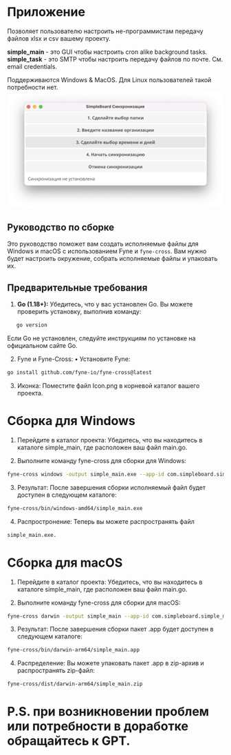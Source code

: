 # Приложение
Позволяет пользователю настроить не-программистам передачу файлов xlsx и csv вашему проекту.

**simple_main** - это GUI чтобы настроить cron alike background tasks.
**simple_task** - это SMTP чтобы настроить передачу файлов по почте. См. email credentials.

Поддерживаются Windows & MacOS. Для Linux пользователей такой потребности нет.
![App Screenshot](app_screenshot.png)

## Руководство по сборке
Это руководство поможет вам создать исполняемые файлы для Windows и macOS с использованием Fyne и `fyne-cross`. Вам нужно будет настроить окружение, собрать исполняемые файлы и упаковать их.

## Предварительные требования

1. **Go (1.18+):** Убедитесь, что у вас установлен Go. Вы можете проверить установку, выполнив команду:
```bash
   go version
```
Если Go не установлен, следуйте инструкциям по установке на официальном сайте Go.

2.	Fyne и Fyne-Cross:
	•	Установите Fyne:
```bash
go install github.com/fyne-io/fyne-cross@latest
```
3.	Иконка:
Поместите файл Icon.png в корневой каталог вашего проекта.


# Сборка для Windows
1. Перейдите в каталог проекта: Убедитесь, что вы находитесь в каталоге simple_main, где расположен ваш файл main.go.

2. Выполните команду fyne-cross для сборки для Windows:
```bash
fyne-cross windows -output simple_main.exe --app-id com.simpleboard.simple_main --icon Icon.png
```
3.	Результат: После завершения сборки исполняемый файл будет доступен в следующем каталоге:
```bash
fyne-cross/bin/windows-amd64/simple_main.exe
```
4.	Распростронение: Теперь вы можете распространять файл 
```bash
simple_main.exe.
```
# Сборка для macOS
1. Перейдите в каталог проекта: Убедитесь, что вы находитесь в каталоге simple_main, где расположен ваш файл main.go.

2. Выполните команду fyne-cross для сборки для macOS:
```bash
fyne-cross darwin -output simple_main --app-id com.simpleboard.simple_main --icon Icon.png
```
3.	Результат: После завершения сборки пакет .app будет доступен в следующем каталоге:
```bash
fyne-cross/bin/darwin-arm64/simple_main.app
```
4.	Распределение: Вы можете упаковать пакет .app в zip-архив и распространять zip-файл:
```bash
fyne-cross/dist/darwin-arm64/simple_main.zip
```

 # P.S. при возникновении проблем или потребности в доработке обращайтесь к GPT. 
